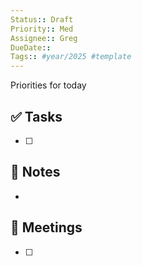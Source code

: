 ```yaml
---
Status:: Draft
Priority:: Med
Assignee:: Greg
DueDate:: 
Tags:: #year/2025 #template
---
```

Priorities for today 
## ✅ Tasks
- [ ]

## 📝 Notes
-

## 📅 Meetings
- [ ]